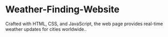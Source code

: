 # Weather-Finding-Website
Crafted with HTML, CSS, and JavaScript, the web page provides real-time weather updates for cities worldwide..
